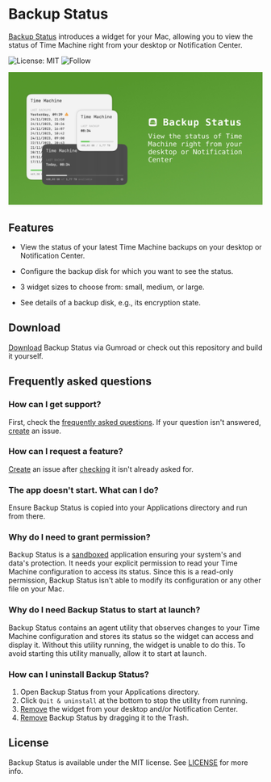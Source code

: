 # Backup Status

[Backup Status](https://backupstatus.app) introduces a widget for your Mac, allowing you to view the status of Time Machine right from your desktop or Notification Center.

![License: MIT](https://img.shields.io/badge/License-MIT-green.svg)
![Follow](https://img.shields.io/twitter/follow/nielsmouthaan?style=social)

![Header](Header.jpg)

## Features

- View the status of your latest Time Machine backups on your desktop or Notification Center.

- Configure the backup disk for which you want to see the status.

- 3 widget sizes to choose from: small, medium, or large.

- See details of a backup disk, e.g., its encryption state.

## Download

[Download](https://nielsmouthaan.gumroad.com/l/backupstatus) Backup Status via Gumroad or check out this repository and build it yourself.

## Frequently asked questions

### How can I get support?

First, check the [frequently asked questions](https://github.com/nielsmouthaan/backup-status#frequently-asked-questions). If your question isn't answered, [create](https://github.com/nielsmouthaan/backup-status/issues/new) an issue.

### How can I request a feature?

[Create](https://github.com/nielsmouthaan/backup-status/issues/new) an issue after [checking](ttps://github.com/nielsmouthaan/backup-status/issues) it isn't already asked for.

### The app doesn't start. What can I do?

Ensure Backup Status is copied into your Applications directory and run from there.

### Why do I need to grant permission?

Backup Status is a [sandboxed](https://developer.apple.com/documentation/security/app_sandbox/) application ensuring your system's and data's protection. It needs your explicit permission to read your Time Machine configuration to access its status. Since this is a read-only permission, Backup Status isn't able to modify its configuration or any other file on your Mac.

### Why do I need Backup Status to start at launch?

Backup Status contains an agent utility that observes changes to your Time Machine configuration and stores its status so the widget can access and display it. Without this utility running, the widget is unable to do this. To avoid starting this utility manually, allow it to start at launch.

### How can I uninstall Backup Status?

1. Open Backup Status from your Applications directory.
2. Click `Quit & uninstall` at the bottom to stop the utility from running.
3. [Remove](https://support.apple.com/guide/mac-help/add-and-customize-widgets-mchl52be5da5/mac) the widget from your desktop and/or Notification Center.
4. [Remove](https://support.apple.com/en-us/102610) Backup Status by dragging it to the Trash.

## License

Backup Status is available under the MIT license. See [LICENSE](https://github.com/nielsmouthaan/backup-status/blob/main/LICENSE) for more info.
